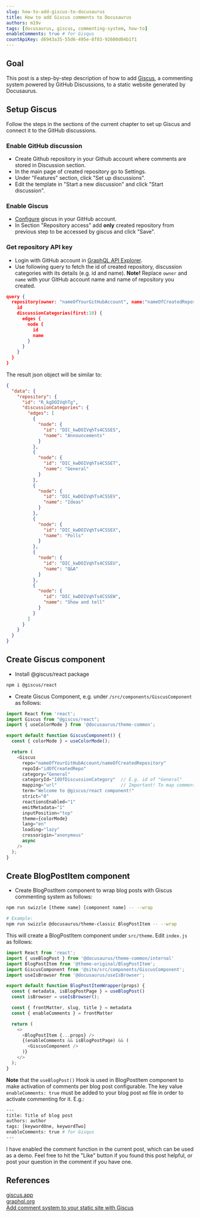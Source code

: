 ```yaml
---
slug: how-to-add-giscus-to-docusaurus
title: How to add Giscus comments to Docusaurus
authors: m19v
tags: [docusaurus, giscus, commenting-system, how-to]
enableComments: true # for Gisqus
countApiKey: d6943a35-55d6-495e-8f03-92600d04b1f1
---
```


## Goal

This post is a step-by-step description of how to add [Giscus](https://giscus.app/), a commenting system powered by GitHub Discussions, to a static website generated by Docusaurus.

## Setup Giscus

Follow the steps in the sections of the current chapter to set up Giscus and connect it to the GitHub discussions.

### Enable GitHub discussion

- Create Github repository in your Github account where comments are stored in Discussion section.
- In the main page of created repository go to Settings. 
- Under "Features" section, click "Set up discussions".
- Edit the template in "Start a new discussion" and click "Start discussion".

### Enable Giscus

- [Configure](https://github.com/apps/giscus) giscus in your GitHub account.
- In Section "Repository access" add **only** created repository from previous step to be accessed by giscus and click "Save".

### Get repository API key

- Login with GitHub account in [GraphQL API Explorer](https://docs.github.com/en/graphql/overview/explorer).
- Use following query to fetch the id of created repository, discussion categories with its details (e.g. id and name). **Note!** Replace ```owner``` and ```name``` with your GitHub account name and name of repository you created. 
```json
query { 
  repository(owner: "nameOfYourGitHubAccount", name:"nameOfCreatedRepository"){
    id
    discussionCategories(first:10) {
      edges {
        node {
          id
          name
        }
      }
    }
  }
}
```
The result json object will be similar to:
```json
{
  "data": {
    "repository": {
      "id": "R_kgDOIVqhTg",
      "discussionCategories": {
        "edges": [
          {
            "node": {
              "id": "DIC_kwDOIVqhTs4CSSES",
              "name": "Announcements"
            }
          },
          {
            "node": {
              "id": "DIC_kwDOIVqhTs4CSSET",
              "name": "General"
            }
          },
          {
            "node": {
              "id": "DIC_kwDOIVqhTs4CSSEV",
              "name": "Ideas"
            }
          },
          {
            "node": {
              "id": "DIC_kwDOIVqhTs4CSSEX",
              "name": "Polls"
            }
          },
          {
            "node": {
              "id": "DIC_kwDOIVqhTs4CSSEU",
              "name": "Q&A"
            }
          },
          {
            "node": {
              "id": "DIC_kwDOIVqhTs4CSSEW",
              "name": "Show and tell"
            }
          }
        ]
      }
    }
  }
}
```

## Create Giscus component
- Install @giscus/react package
```bash
npm i @giscus/react
```
- Create Giscus Component, e.g. under ```/src/components/GiscusComponent``` as follows:
```js
import React from 'react';
import Giscus from "@giscus/react";
import { useColorMode } from '@docusaurus/theme-common';

export default function GiscusComponent() {
  const { colorMode } = useColorMode();

  return (
    <Giscus    
      repo="nameOfYourGitHubAccount/nameOfCreatedRepository"
      repoId="idOfCreatedRepo"
      category="General"
      categoryId="IdOfDiscussionCategory"  // E.g. id of "General"
      mapping="url"                        // Important! To map comments to URL
      term="Welcome to @giscus/react component!"
      strict="0"
      reactionsEnabled="1"
      emitMetadata="1"
      inputPosition="top"
      theme={colorMode}
      lang="en"
      loading="lazy"
      crossorigin="anonymous"
      async
    />
  );
}
```

## Create BlogPostItem component

- Create BlogPostItem component to wrap blog posts with Giscus commenting system as follows: 
```bash
npm run swizzle [theme name] [component name] -- --wrap

# Example:
npm run swizzle @docusaurus/theme-classic BlogPostItem -- --wrap
```
This will create a BlogPostItem component under ```src/theme```. Edit ```index.js``` as follows: 
```js
import React from 'react';
import { useBlogPost } from '@docusaurus/theme-common/internal'
import BlogPostItem from '@theme-original/BlogPostItem';
import GiscusComponent from '@site/src/components/GiscusComponent';
import useIsBrowser from '@docusaurus/useIsBrowser';

export default function BlogPostItemWrapper(props) {
  const { metadata, isBlogPostPage } = useBlogPost()
  const isBrowser = useIsBrowser();

  const { frontMatter, slug, title } = metadata
  const { enableComments } = frontMatter

  return (
    <>
      <BlogPostItem {...props} />
      {(enableComments && isBlogPostPage) && (
        <GiscusComponent />
      )}
    </>
  );
}
```

**Note** that the ```useBlogPost()``` Hook is used in BlogPostItem component to make activation of comments per blog post configurable. The key value ```enableComments: true```  must be added to your blog post ```md``` file in order to activate commenting for it. E.g.:

```bash
---
title: Title of blog post
authors: author
tags: [keywordOne, keywordTwo]
enableComments: true # for Gisqus
---
```

I have enabled the comment function in the current post, which can be used as a demo. Feel free to hit the "Like" button if you found this post helpful, or post your question in the comment if you have one. 

## References

[giscus.app](https://giscus.app/)  
[graphql.org](https://graphql.org/)  
[Add comment system to your static site with Giscus](https://dev.to/melvnl/add-comment-system-to-your-static-site-with-giscus-482o)

